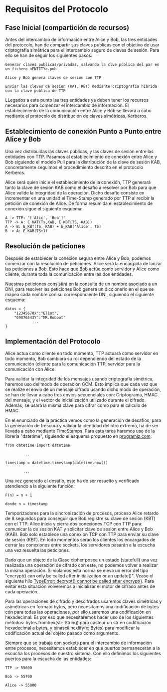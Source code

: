 # Requisitos del Protocolo

## Fase Inicial (compartición de recursos)
Antes del intercambio de información entre Alice y Bob, las tres entidades del protocolo, han de compartir sus claves 
publicas con el objetivo de usar criptografía simétrica para el intercambio seguro de claves de sesión. Para ello 
se han de seguir los siguientes pasos:

    Generar claves publicas/privadas, salvando la clve pública del par en un fichero <ENTITY>.pub     

    Alice y Bob genera claves de sesion con TTP
    
    Enviar las cleves de sesion (KAT, KBT) mediante criptografía hibrida con la clave publica de TTP

LLegados a este punto las tres entidades ya deben tener los recursos necesarios para comenzar el intercambio de 
información. El establecimiento de la comunicación entre Alice y Bob se llevará a cabo mediante el protocolo de 
distribución de claves simétricas, Kerberos.

## Establecimiento de conexión Punto a Punto entre Alice y Bob 
Una vez distribuidas las claves públicas, y las claves de sesión entre las entidades con TTP. Pasamos al establecimiento
de conexión entre Alice y Bob siguiendo el modelo Pull para la distribución de la clave de sesión KAB, concretamente
seguimos el procedimiento descrito en el protocolo Kerberos.

Alice será quien inicie el establecimiento de la conexión, TTP generará tanto la clave de sesión KAB como el desafío a 
resolver por Bob para que Alice valide la integridad de la operación. Dicho desafío consiste en incrementar en una unidad
el Time-Stamp generado por TTP al recibir la petición de conexión de Alice. De forma resumida el establecimiento de conexión 
sigue el siguiente esquema:
    
    A -> TTP: "['Alic', 'Bob']"
    TTP -> A: E_KAT(Ts,KAB, E_KBT(TS, KAB))
    A -> B: E_KBT(TS, KAB) + E_KAB('Alice', TS)
    B -> A: E_KAB(TS+1)

## Resolución de peticiones
Después de establecer la conexión segura entre Alice y Bob, podemos comenzar con la resolución de peticiones. Alice será 
la encargada de lanzar las peticiones a Bob. Esto hace que Bob actúe como servidor y Alice como cliente, durante toda la 
comunicación entre las dos entidades.

Nuestras peticiones consistirá en la consulta de un nombre asociado a un DNI, para resolver las peticiones Bob genera un 
diccionario en el que se mapea cada nombre con su correspondiente DNI, siguiendo el siguiente esquema:

    datos = {
        "12345678x":"Eliot", 
        "09876543Y":"MR.Roboot"
                ...
    }

## Implementación del Protocolo
Alice actua como cliente en todo momento, TTP actuará como servidor en todo momento, Bob cambiará su rol dependiendo 
del estado de la comunicación (cliente para la comunicación TTP, servidor para la comunicación con Alice.

Para validar la integridad de los mensajes usando criptografía simétrica, haremos uso del modo de operación GCM. Esto
implica que cada vez que se realize el envío de un mensaje cifrado usando dicho modo de operación, se han de llevar a cabo
tres envios secuenciales con: Criptograma, HMAC del mensaje, y el vector de inicialización utilizado durante el cifrado. 
Además, se usará la misma clave para cifrar como para el cálculo de HMAC.

En el enunciado de la práctica vemos como la generación de desafíos, para la generación de frescura y validar la identidad
del otro extremo, ha de ser llevada a cabo mediante TimeStamps. Para esta tarea haremos uso de la librería "datetime", 
siguiendo el esquema propuesto en [programiz.com](https://www.programiz.com/python-programming/datetime/timestamp-datetime:):
    
    from datetime import datetime

            ...

    timestamp = datetime.timestamp(datetime.now())

            ...

Una vez generado el desafío, este ha de ser resuelto y verificado atendiendo a la siguiente función:

    F(n) = n + 1
    
    donde n = timestamp

Temporizadores para la sincronización de procesos, proceso Alice retardo de 8 segundos para conseguir que Bob registre
su clave de sesión (KBT) con el TTP. Alice inicia y cierra dos conexiones TCP con TTP para: comunicar la de sesión KAT y 
solicitar clave de sesión entre Alice y Bob (KAB). Bob solo establece una conexión TCP con TTP para enviar su clave de 
sesión (KBT). En todo momentos serán los clientes los encargados de cerrar las conexiones entre sockets, los servidores 
pasarán a la escucha una vez resuelta las peticiones.

Dado que un objeto de la Clase cipher posee un estado (statefull) una vez realizada una operación de cifrado con este, no
podemos volver a realizar la misma operación. Si violamos esta norma se eleva un error del tipo "encrypt() can only be 
called after initialization or an update()". Vease el siguiente hilo [TypeError: decrypt() cannot be called after encrypt()](https://stackoverflow.com/questions/54082280/typeerror-decrypt-cannot-be-called-after-encrypt).
Para evitar esta situación volveremos a inicializar el motor de cifrado antes de cada operación.

Para las operaciones de cifrado y descifrados usaremos claves simétricas y asimétricas en formato bytes, pero necesitamos
una codificación de bytes cón para todas las operaciones, por ello usaremos una codificación en hexadecimal. Es por eso 
que necesitaremos hacer uso de los siguientes métodos: bytes.fromhex(str: String) para castear un str en codificación 
hexadecimal a bytes, y binascii.hexlify(x: Bytes) para modificar la codificación actual del objeto pasado como argumento.

Siempre que se trabaja con sockets para el intercambio de información entre procesos, necesitamos establecer en que puertos
permanecerán a la escucha los procesos de nuestro sistema. Con ello definimos los siguientes puertos para la escucha de 
las entidades:

    TTP -> 55600

    Bob -> 55700

    Alice -> 55800